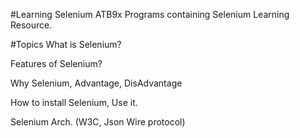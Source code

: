#Learning Selenium ATB9x
Programs containing Selenium Learning Resource.

#Topics
What is Selenium?

Features of Selenium?

Why Selenium, Advantage, DisAdvantage

How to install Selenium, Use it.

Selenium Arch. (W3C, Json Wire protocol)